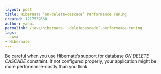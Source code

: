```yaml
---
layout: post
title: Hibernate ‘on-delete=cascade’ Performance Tuning
created: 1217532660
author: yanai
permalink: /java/hibernate-‘-deletecascade’-performance-tuning
tags:
- JAVA
- Hibernate
---
```

<p><span class="thmr_call" id="thmr_42"><span class="thmr_call" id="thmr_6">Be careful when you use Hibernate&rsquo;s support for database <em>ON DELETE CASCADE</em> constraint. If not configured properly, your application might be more performance-costly than you think.</span></span></p>
